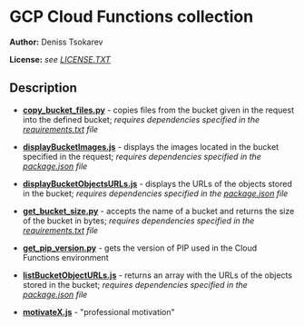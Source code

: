 GCP Cloud Functions collection
===


**Author:** Deniss Tsokarev

**License:** *see [LICENSE.TXT](https://github.com/dents0/cloud-functions/blob/master/LICENSE.txt)*


Description
---
 - [**copy_bucket_files.py**](https://github.com/dents0/cloud-functions/blob/master/copy_bucket_files.py) - 
 copies files from the bucket given in the request into the defined bucket; *requires dependencies specified in the [requirements.txt](https://github.com/dents0/cloud-functions/blob/master/requirements.txt) file*

 - [**displayBucketImages.js**](https://github.com/dents0/cloud-functions/blob/master/displayBucketImages.js) - 
 displays the images located in the bucket specified in the request; *requires dependencies specified in the [package.json](https://github.com/dents0/cloud-functions/blob/master/package.json) file*

 - [**displayBucketObjectsURLs.js**](https://github.com/dents0/cloud-functions/blob/master/displayBucketObjectsURLs.js) - 
 displays the URLs of the objects stored in the bucket; *requires dependencies specified in the [package.json](https://github.com/dents0/cloud-functions/blob/master/package.json) file*

 - [**get_bucket_size.py**](https://github.com/dents0/cloud-functions/blob/master/get_bucket_size.py) - 
 accepts the name of a bucket and returns the size of the bucket in bytes; *requires dependencies specified in the [requirements.txt](https://github.com/dents0/cloud-functions/blob/master/requirements.txt) file*

 - [**get_pip_version.py**](https://github.com/dents0/cloud-functions/blob/master/get_pip_version.py) - 
 gets the version of PIP used in the Cloud Functions environment

 - [**listBucketObjectURLs.js**](https://github.com/dents0/cloud-functions/blob/master/listBucketObjectURLs.js) - 
 returns an array with the URLs of the objects stored in the bucket; *requires dependencies specified in the [package.json](https://github.com/dents0/cloud-functions/blob/master/package.json) file*

 - [**motivateX.js**](https://github.com/dents0/cloud-functions/blob/master/motivateX.js) - 
 "professional motivation"
